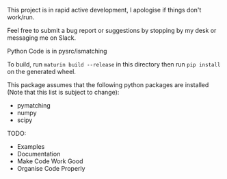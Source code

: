 This project is in rapid active development, I apologise if things don't work/run.

Feel free to submit a bug report or suggestions by stopping by my desk or
messaging me on Slack.

Python Code is in pysrc/ismatching

To build, run ```maturin build --release``` in this directory then run 
```pip install``` on the generated wheel.

This package assumes that the following python packages are installed (Note
that this list is subject to change):
- pymatching
- numpy
- scipy


TODO:
- Examples
- Documentation
- Make Code Work Good
- Organise Code Properly
